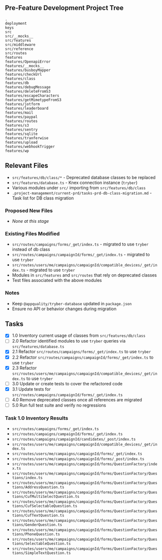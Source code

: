 ## Pre-Feature Development Project Tree

```
.
deployment
keys
src
src/__mocks__
src/features
src/middleware
src/reference
src/routes
features
features/OpenapiError
features/__mocks__
features/busboyMapper
features/checkUrl
features/class
features/db
features/debugMessage
features/deleteFromS3
features/escapeCharacters
features/getMimetypeFromS3
features/jotform
features/leaderboard
features/mail
features/paypal
features/routes
features/s3
features/sentry
features/sqlite
features/tranferwise
features/upload
features/webhookTrigger
features/wp
```

## Relevant Files

- `src/features/db/class/*` - Deprecated database classes to be replaced
- `src/features/database.ts` - Knex connection instance (`tryber`)
- Various modules under `src/` importing from `src/features/db/class`
- `.project-management/current-prd/tasks-prd-db-class-migration.md` - Task list for DB class migration

### Proposed New Files

- _None at this stage_

### Existing Files Modified

- `src/routes/campaigns/forms/_get/index.ts` - migrated to use `tryber` instead of db class
- `src/routes/campaigns/campaignId/forms/_get/index.ts` - migrated to use `tryber`
- `src/routes/users/me/campaigns/campaignId/compatible_devices/_get/index.ts` - migrated to use `tryber`
- Modules in `src/features` and `src/routes` that rely on deprecated classes
- Test files associated with the above modules

### Notes

- Keep `@appquality/tryber-database` updated in `package.json`
- Ensure no API or behavior changes during migration

## Tasks

- [x] 1.0 Inventory current usage of classes from `src/features/db/class`
- [ ] 2.0 Refactor identified modules to use `tryber` queries via `src/features/database.ts`
- [x] 2.1 Refactor `src/routes/campaigns/forms/_get/index.ts` to use `tryber`
- [x] 2.2 Refactor `src/routes/campaigns/campaignId/forms/_get/index.ts` to use `tryber`
- [x] 2.3 Refactor `src/routes/users/me/campaigns/campaignId/compatible_devices/_get/index.ts` to use `tryber`
- [ ] 3.0 Update or create tests to cover the refactored code
- [x] 3.1 Update tests for `src/routes/campaigns/campaignId/forms/_get/index.ts`
- [ ] 4.0 Remove deprecated classes once all references are migrated
- [ ] 5.0 Run full test suite and verify no regressions

### Task 1.0 Inventory Results

- `src/routes/campaigns/forms/_get/index.ts`
- `src/routes/campaigns/campaignId/forms/_get/index.ts`
- `src/routes/campaigns/campaignId/candidates/_post/index.ts`
- `src/routes/users/me/campaigns/campaignId/compatible_devices/_get/index.ts`
- `src/routes/users/me/campaigns/campaignId/forms/_get/index.ts`
- `src/routes/users/me/campaigns/campaignId/forms/_post/index.ts`
- `src/routes/users/me/campaigns/campaignId/forms/QuestionFactory/index.ts`
- `src/routes/users/me/campaigns/campaignId/forms/QuestionFactory/Questions/index.ts`
- `src/routes/users/me/campaigns/campaignId/forms/QuestionFactory/Questions/AddressQuestion.ts`
- `src/routes/users/me/campaigns/campaignId/forms/QuestionFactory/Questions/CufMultiSelectQuestion.ts`
- `src/routes/users/me/campaigns/campaignId/forms/QuestionFactory/Questions/CufSelectableQuestion.ts`
- `src/routes/users/me/campaigns/campaignId/forms/QuestionFactory/Questions/CufTextQuestion.ts`
- `src/routes/users/me/campaigns/campaignId/forms/QuestionFactory/Questions/GenderQuestion.ts`
- `src/routes/users/me/campaigns/campaignId/forms/QuestionFactory/Questions/PhoneQuestion.ts`
- `src/routes/users/me/campaigns/campaignId/forms/QuestionFactory/Questions/SelectableQuestion.ts`
- `src/routes/users/me/campaigns/campaignId/forms/QuestionFactory/Questions/SimpleTextQuestion.ts`
